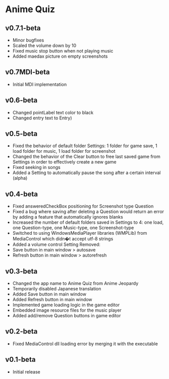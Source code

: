 Anime Quiz
==============
v0.7.1-beta
--------------
- Minor bugfixes
- Scaled the volume down by 10
- Fixed music stop button when not playing music
- Added maedax picture on empty screenshots

v0.7MDI-beta
--------------
- Initial MDI implementation

v0.6-beta
--------------
- Changed pointLabel text color to black
- Changed entry text to Entry)

v0.5-beta
--------------
- Fixed the behavior of default folder Settings: 1 folder for game save, 1 load folder for music, 1 load folder for screenshot
- Changed the behavior of the Clear button to free last saved game from Settings in order to effectively create a new game
- Fixed seeking in songs
- Added a Setting to automatically pause the song after a certain interval (alpha)

v0.4-beta
--------------
- Fixed answeredCheckBox positioning for Screenshot type Question
- Fixed a bug where saving after deleting a Question would return an error by adding a feature that automatically ignores blanks
- Increased the number of default folders saved in Settings to 4: one load, one Question-type, one Music-type, one Screenshot-type
- Switched to using WindowsMediaPlayer libraries (WMPLib) from MediaControl which didn�t accept utf-8 strings
- Added a volume control Setting
Removed:
- Save button in main window > autosave
- Refresh button in main window > autorefresh

v0.3-beta
--------------
- Changed the app name to Anime Quiz from Anime Jeopardy
- Temporarily disabled Japanese translation
- Added Save button in main window
- Added Refresh button in main window
- Implemented game loading logic in the game editor
- Embedded image resource files for the music player
- Added add/remove Question buttons in game editor

v0.2-beta
--------------
- Fixed MediaControl dll loading error by merging it with the executable

v0.1-beta
--------------
- Initial release
